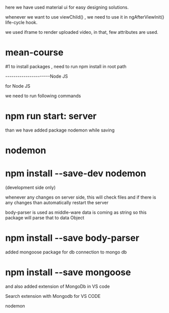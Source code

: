 here we have used material ui for easy designing solutions.

whenever we want to use viewChild() , we need to use it in ngAfterViewInit() life-cycle hook.


we used iframe to render uploaded video, in that, few attributes are used.
# mean-course

#1 to install packages , need to run npm install in root path

----------------------Node JS

for Node JS 

we need to run following commands
# npm run start: server

than we have added package nodemon while saving

# nodemon

# npm install --save-dev nodemon 
(development side only)

whenever any changes on server side, this will check files and if there is any changes than automatically restart the server

body-parser is used as middle-ware 
data is coming as string so this package will parse that to data Object
# npm install --save body-parser

added mongoose package for db connection to mongo db

# npm install --save mongoose

and also added extension of MongoDb in VS code

Search extension with Mongodb for VS CODE

nodemon

